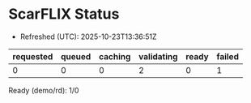 ﻿# ScarFLIX Status

* Refreshed (UTC): 2025-10-23T13:36:51Z

| requested | queued | caching | validating | ready | failed |
|-----------|--------|---------|------------|-------|--------|
| 0 | 0 | 0 | 2 | 0 | 1 |

Ready (demo/rd): 1/0
